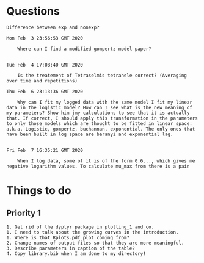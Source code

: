 
# Questions

	Difference between exp and nonexp?

    Mon Feb  3 23:56:53 GMT 2020
    	
    	Where can I find a modified gompertz model paper?

    
    Tue Feb  4 17:08:40 GMT 2020
    	
    	Is the treatement of Tetraselmis tetrahele correct? (Averaging over time and repetitions)

    Thu Feb  6 23:13:36 GMT 2020
    	
    	Why can I fit my logged data with the same model I fit my linear data in the logistic model? How can I see what is the new meaning of my parameters? Show him jmy calculations to see that it is actually that. If correct, I should apply this transformation in the parameters to only those models which are thought to be fitted in linear space: a.k.a. Logistic, gompertz, buchannan, exponential. The only ones that have been built in log space are baranyi and exponential lag. 


    Fri Feb  7 16:35:21 GMT 2020

    	When I log data, some of it is of the form 0.6..., which gives me negative logarithm values. To calculate mu_max from there is a pain
# Things to do 

## Priority 1
	1. Get rid of the dyplyr package in plotting_1 and co.
	1. I need to talk about the growing curves in the introduction.
 	1. Where is that Rplots.pdf plot coming from?
	2. Change names of output files so that they are more meaningful.
	3. Describe parameters in caption of the table? 
	4. Copy library.bib when I am done to my directory!


